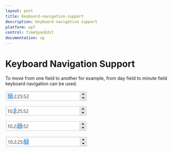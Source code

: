 ```yaml
---
layout: post
title: Keyboard-navigation-support
description: keyboard navigation support
platform: wpf
control: TimeSpanEdit
documentation: ug
---
```


# Keyboard Navigation Support

To move from one field to another for example, from day field to minute field keyboard navigation can be used.

![](Getting-Started_images/k1.png)

![](Getting-Started_images/k2.png)

![](Getting-Started_images/k3.png)

![](Getting-Started_images/k4.png)

